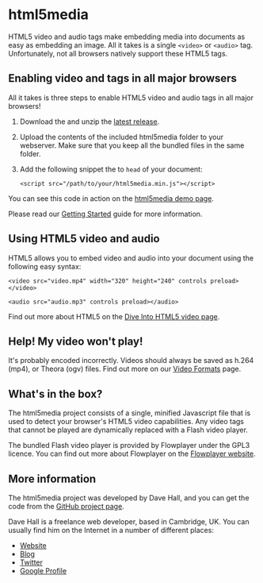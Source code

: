 html5media
==========

HTML5 video and audio tags make embedding media into documents as easy as
embedding an image. All it takes is a single `<video>` or `<audio>` tag.
Unfortunately, not all browsers natively support these HTML5 tags.


Enabling video and tags in all major browsers
---------------------------------------------

All it takes is three steps to enable HTML5 video and audio tags in all major
browsers!

1.  Download the and unzip the [latest release].

[Latest release]: http://github.com/etianen/html5media/zipball/release-1.0

2.  Upload the contents of the included html5media folder to your webserver.
    Make sure that you keep all the bundled files in the same folder.

3.  Add the following snippet the to `head` of your document:

        <script src="/path/to/your/html5media.min.js"></script>
    
You can see this code in action on the [html5media demo page][].

[html5media demo page]: http://etianen.github.com/html5media/
    "html5media video and audio tag demonstration"

Please read our [Getting Started][] guide for more information.

[Getting Started]: http://wiki.github.com/etianen/html5media/getting-started
    "Getting started with html5media"
    
    
Using HTML5 video and audio
---------------------------

HTML5 allows you to embed video and audio into your document using the following
easy syntax:

    <video src="video.mp4" width="320" height="240" controls preload></video>

    <audio src="audio.mp3" controls preload></audio>
    
Find out more about HTML5 on the [Dive Into HTML5 video page].

[Dive Into HTML5 video page]: http://diveintohtml5.org/video.html
    
    
Help! My video won't play!
--------------------------

It's probably encoded incorrectly. Videos should always be saved as h.264 (mp4),
or Theora (ogv) files. Find out more on our [Video Formats][] page.

[Video Formats]: http://wiki.github.com/etianen/html5media/video-formats
    "Video formats supported by html5media"
    
    
What's in the box?
------------------

The html5media project consists of a single, minified Javascript file that is
used to detect your browser's HTML5 video capabilities. Any video tags that
cannot be played are dynamically replaced with a Flash video player.

The bundled Flash video player is provided by Flowplayer under the GPL3 licence.
You can find out more about Flowplayer on the [Flowplayer website][].

[Flowplayer website]: http://flowplayer.org
    "Flowplayer - Flash Video Player for the Web"
    
    
More information
----------------

The html5media project was developed by Dave Hall, and you can get the code from
the [GitHub project page][].

[GitHub project page]: http://github.com/etianen/html5media
    "Dave Hall's html5media on GitHub"
    
Dave Hall is a freelance web developer, based in Cambridge, UK. You can usually
find him on the Internet in a number of different places:

*   [Website](http://www.etianen.com/ "Dave Hall's homepage")
*   [Blog](http://www.etianen.com/blog/developers/ "Dave Hall's blog")
*   [Twitter](http://twitter.com/etianen "Dave Hall on Twitter")
*   [Google Profile](http://www.google.com/profiles/david.etianen "Dave Hall's Google profile")

